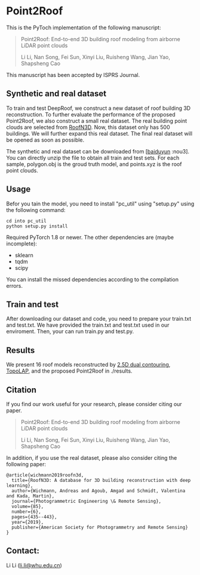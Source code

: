 # Point2Roof
This is the PyToch implementation of the following manuscript:
> Point2Roof: End-to-end 3D building roof modeling from airborne LiDAR point clouds
>
> Li Li, Nan Song, Fei Sun, Xinyi Liu, Ruisheng Wang, Jian Yao, Shapsheng Cao
>
This manuscript has been accepted by ISPRS Journal.

## Synthetic and real dataset

To train and test DeepRoof, we construct a new dataset of roof building 3D reconstruction. To further evaluate the performance of the proposed Point2Roof, we also construct a small real dataset. 
The real building point clouds are selected from [RoofN3D](https://github.com/sarthakTUM/roofn3d). 
Now, this dataset only has 500 buildings. We will further expand this real dataset. 
The final real dataset will be opened as soon as possible. 

The synthetic and real dataset can be downloaded from [[baiduyun](https://pan.baidu.com/s/1Esbpnp30fWHA1_7eXwcYtQ) :nou3]. 
You can directly unzip the file to obtain all train and test sets. 
For each sample, polygon.obj is the groud truth model, and points.xyz is the roof point clouds. 


 

## Usage
Befor you tain the model, you need to install "pc_util" using "setup.py" using the following command:

```shell script
cd into pc_util
python setup.py install
``` 

Required PyTorch 1.8 or newer. The other dependencies are (maybe incomplete):
- sklearn
- tqdm
- scipy

You can install the missed dependencies according to the compilation errors.

## Train and test
After downloading our dataset and code, you need to prepare your train.txt and test.txt.
We have provided the train.txt and test.txt used in our enviroment. Then, your can run train.py and test.py.

## Results

We present 16 roof models reconstructed by [2.5D dual contouring](https://qianyi.info/urban.html), [TopoLAP](http://skyearth.org/LiDARPro/), and the proposed Point2Roof in ./results. 


## Citation

If you find our work useful for your research, please consider citing our paper.
> Point2Roof: End-to-end 3D building roof modeling from airborne LiDAR point clouds
>
> Li Li, Nan Song, Fei Sun, Xinyi Liu, Ruisheng Wang, Jian Yao, Shapsheng Cao

In addition, if you use the real dataset, please also consider citing the following paper:

```shell script
@article{wichmann2019roofn3d,
  title={RoofN3D: A database for 3D building reconstruction with deep learning},
  author={Wichmann, Andreas and Agoub, Amgad and Schmidt, Valentina and Kada, Martin},
  journal={Photogrammetric Engineering \& Remote Sensing},
  volume={85},
  number={6},
  pages={435--443},
  year={2019},
  publisher={American Society for Photogrammetry and Remote Sensing}
}
``` 

## Contact:
Li Li (li.li@whu.edu.cn)







      